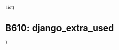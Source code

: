List(

<div id="b610-django-extra-used" class="section" markdown="1">

B610: django\_extra\_used
=========================

</div>

)
